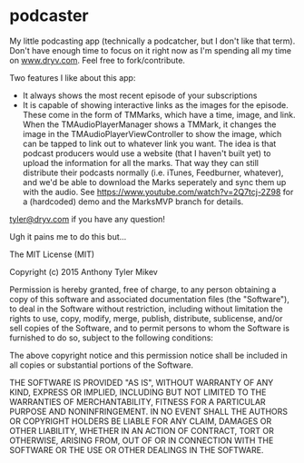 # podcaster
My little podcasting app (technically a podcatcher, but I don't like that term). Don't have enough time to focus on it right now as I'm spending all my time on www.dryv.com. Feel free to fork/contribute. 

Two features I like about this app:
* It always shows the most recent episode of your subscriptions
* It is capable of showing interactive links as the images for the episode. These come in the form of TMMarks, which have a time, image, and link. When the TMAudioPlayerManager shows a TMMark, it changes the image in the TMAudioPlayerViewController to show the image, which can be tapped to link out to whatever link you want. The idea is that podcast producers would use a website (that I haven't built yet) to upload the information for all the marks. That way they can still distribute their podcasts normally (i.e. iTunes, Feedburner, whatever), and we'd be able to download the Marks seperately and sync them up with the audio. See https://www.youtube.com/watch?v=2Q7tcj-2Z98 for a (hardcoded) demo and the MarksMVP branch for details.

tyler@dryv.com if you have any question!

Ugh it pains me to do this but...

The MIT License (MIT)

Copyright (c) 2015 Anthony Tyler Mikev

Permission is hereby granted, free of charge, to any person obtaining a copy
of this software and associated documentation files (the "Software"), to deal
in the Software without restriction, including without limitation the rights
to use, copy, modify, merge, publish, distribute, sublicense, and/or sell
copies of the Software, and to permit persons to whom the Software is
furnished to do so, subject to the following conditions:

The above copyright notice and this permission notice shall be included in all
copies or substantial portions of the Software.

THE SOFTWARE IS PROVIDED "AS IS", WITHOUT WARRANTY OF ANY KIND, EXPRESS OR
IMPLIED, INCLUDING BUT NOT LIMITED TO THE WARRANTIES OF MERCHANTABILITY,
FITNESS FOR A PARTICULAR PURPOSE AND NONINFRINGEMENT. IN NO EVENT SHALL THE
AUTHORS OR COPYRIGHT HOLDERS BE LIABLE FOR ANY CLAIM, DAMAGES OR OTHER
LIABILITY, WHETHER IN AN ACTION OF CONTRACT, TORT OR OTHERWISE, ARISING FROM,
OUT OF OR IN CONNECTION WITH THE SOFTWARE OR THE USE OR OTHER DEALINGS IN THE
SOFTWARE.
